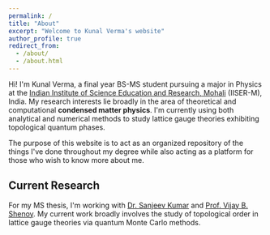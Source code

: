```yaml
---
permalink: /
title: "About"
excerpt: "Welcome to Kunal Verma's website"
author_profile: true
redirect_from: 
  - /about/
  - /about.html
---
```



Hi! I'm Kunal Verma, a final year BS-MS student pursuing a major in Physics at the [Indian Institute of Science Education and Research, Mohali](https://www.iisermohali.ac.in/) (IISER-M), India. My research interests lie broadly in the area of theoretical and computational **condensed matter physics**. I'm currently using both analytical and numerical methods to study lattice gauge theories exhibiting topological quantum phases.

The purpose of this website is to act as an organized repository of the things I've done throughout my degree while also acting as a platform for those who wish to know more about me.

Current Research
---
For my MS thesis, I'm working with [Dr. Sanjeev Kumar](https://web.iisermohali.ac.in/dept/physics/Sanjeev_Kumar.html) and [Prof. Vijay B. Shenoy](http://www.physics.iisc.ac.in/~shenoy/). My current work broadly involves the study of topological order in lattice gauge theories via quantum Monte Carlo methods.
